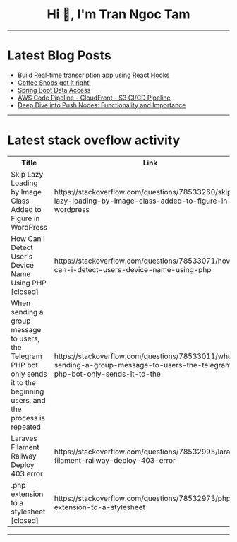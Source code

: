 <h1 align="center">Hi 👋, I'm Tran Ngoc Tam</h1>

---

# Latest Blog Posts 
<!-- BLOG-POST-LIST:START -->
- [Build Real-time transcription app using React Hooks](https://dev.to/video-sdk/build-real-time-transcription-app-using-react-hooks-1coe)
- [Coffee Snobs get it right!](https://dev.to/noriller/coffee-snobs-get-it-right-57kc)
- [Spring Boot Data Access](https://dev.to/oloruntobi600/spring-boot-data-access-59ac)
- [AWS Code Pipeline - CloudFront - S3 CI/CD Pipeline](https://dev.to/monica_escobar/aws-code-pipeline-cloudfront-s3-cicd-pipeline-55gf)
- [Deep Dive into Push Nodes: Functionality and Importance](https://dev.to/luffy251/deep-dive-into-push-nodes-functionality-and-importance-2cgl)
<!-- BLOG-POST-LIST:END -->

---

# Latest stack oveflow activity
<table>
  <tr><th>Title</th><th>Link</th></tr>
  <!-- STACKOVERFLOW:START --><tr><td>Skip Lazy Loading by Image Class Added to Figure in WordPress</td><td>https://stackoverflow.com/questions/78533260/skip-lazy-loading-by-image-class-added-to-figure-in-wordpress</td></tr><tr><td>How Can I Detect User&#39;s Device Name Using PHP [closed]</td><td>https://stackoverflow.com/questions/78533071/how-can-i-detect-users-device-name-using-php</td></tr><tr><td>When sending a group message to users, the Telegram PHP bot only sends it to the beginning users, and the process is repeated</td><td>https://stackoverflow.com/questions/78533011/when-sending-a-group-message-to-users-the-telegram-php-bot-only-sends-it-to-the</td></tr><tr><td>Laraves Filament Railway Deploy 403 error</td><td>https://stackoverflow.com/questions/78532995/laraves-filament-railway-deploy-403-error</td></tr><tr><td>.php extension to a stylesheet [closed]</td><td>https://stackoverflow.com/questions/78532973/php-extension-to-a-stylesheet</td></tr><!-- STACKOVERFLOW:END -->
</table>

---


